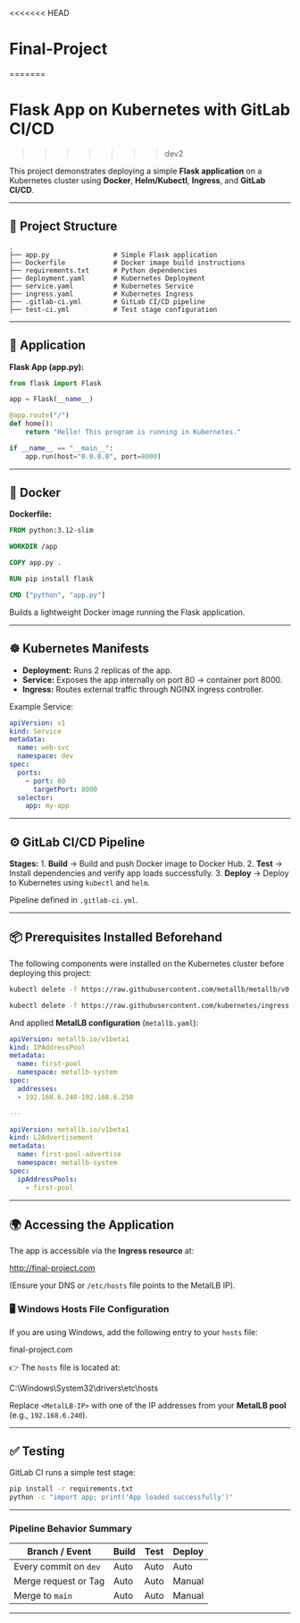 <<<<<<< HEAD
# Final-Project
=======
# Flask App on Kubernetes with GitLab CI/CD
>>>>>>> dev2

This project demonstrates deploying a simple **Flask application** on a
Kubernetes cluster using **Docker**, **Helm/Kubectl**, **Ingress**, and
**GitLab CI/CD**.

------------------------------------------------------------------------

## 📂 Project Structure

    .
    ├── app.py                # Simple Flask application
    ├── Dockerfile            # Docker image build instructions
    ├── requirements.txt      # Python dependencies
    ├── deployment.yaml       # Kubernetes Deployment
    ├── service.yaml          # Kubernetes Service
    ├── ingress.yaml          # Kubernetes Ingress
    ├── .gitlab-ci.yml        # GitLab CI/CD pipeline
    ├── test-ci.yml           # Test stage configuration

------------------------------------------------------------------------

## 🚀 Application

**Flask App (app.py):**

``` python
from flask import Flask

app = Flask(__name__)

@app.route("/")
def home():
    return "Hello! This program is running in Kubernetes."

if __name__ == "__main__":
    app.run(host="0.0.0.0", port=8000)
```

------------------------------------------------------------------------

## 🐳 Docker

**Dockerfile:**

``` dockerfile
FROM python:3.12-slim

WORKDIR /app

COPY app.py .

RUN pip install flask

CMD ["python", "app.py"]
```

Builds a lightweight Docker image running the Flask application.

------------------------------------------------------------------------

## ☸️ Kubernetes Manifests

-   **Deployment:** Runs 2 replicas of the app.
-   **Service:** Exposes the app internally on port 80 → container port
    8000.
-   **Ingress:** Routes external traffic through NGINX ingress
    controller.

Example Service:

``` yaml
apiVersion: v1
kind: Service
metadata:
  name: web-svc
  namespace: dev
spec:
  ports:
    - port: 80
      targetPort: 8000
  selector:
    app: my-app
```

------------------------------------------------------------------------

## ⚙️ GitLab CI/CD Pipeline

**Stages:** 1. **Build** → Build and push Docker image to Docker Hub. 2.
**Test** → Install dependencies and verify app loads successfully. 3.
**Deploy** → Deploy to Kubernetes using `kubectl` and `helm`.

Pipeline defined in `.gitlab-ci.yml`.

------------------------------------------------------------------------

## 📦 Prerequisites Installed Beforehand

The following components were installed on the Kubernetes cluster before
deploying this project:

``` bash
kubectl delete -f https://raw.githubusercontent.com/metallb/metallb/v0.15.2/config/manifests/metallb-native.yaml

kubectl delete -f https://raw.githubusercontent.com/kubernetes/ingress-nginx/controller-v1.13.1/deploy/static/provider/aws/deploy.yaml
```

And applied **MetalLB configuration** (`metallb.yaml`):

``` yaml
apiVersion: metallb.io/v1beta1
kind: IPAddressPool
metadata:
  name: first-pool
  namespace: metallb-system
spec:
  addresses:
  - 192.168.6.240-192.168.6.250

---

apiVersion: metallb.io/v1beta1
kind: L2Advertisement
metadata:
  name: first-pool-advertise
  namespace: metallb-system
spec:
  ipAddressPools:
    - first-pool
```

------------------------------------------------------------------------

## 🌍 Accessing the Application

The app is accessible via the **Ingress resource** at:

http://final-project.com

(Ensure your DNS or `/etc/hosts` file points to the MetalLB IP).

### 🖥️ Windows Hosts File Configuration

If you are using Windows, add the following entry to your `hosts` file:

<MetalLB-IP> final-project.com


👉 The `hosts` file is located at:

C:\Windows\System32\drivers\etc\hosts


Replace `<MetalLB-IP>` with one of the IP addresses from your **MetalLB pool** (e.g., `192.168.6.240`).

------------------------------------------------------------------------

## ✅ Testing

GitLab CI runs a simple test stage:

``` bash
pip install -r requirements.txt
python -c "import app; print('App loaded successfully')"
```

------------------------------------------------------------------------

### Pipeline Behavior Summary

| Branch / Event           | Build | Test | Deploy |
|--------------------------|-------|------|--------|
| Every commit on `dev`    | Auto  | Auto | Auto   |
| Merge request or Tag     | Auto  | Auto | Manual |
| Merge to `main`          | Auto  | Auto | Manual |

------------------------------------------------------------------------
